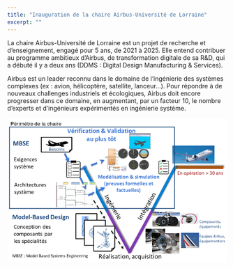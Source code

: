 ```yaml
---
title: "Inauguration de la chaire Airbus-Université de Lorraine"
excerpt: ""
---
```


La chaire Airbus-Université de Lorraine est un projet de recherche et d’enseignement, engagé pour 5 ans, de 2021 à 2025. Elle entend contribuer au programme ambitieux d’Airbus, de transformation digitale de sa R&D, qui a débuté il y a deux ans (DDMS : Digital Design Manufacturing & Services). 

Airbus est un leader reconnu dans le domaine de l’ingénierie des systèmes complexes (ex : avion, hélicoptère, satellite, lanceur…). Pour répondre à de nouveaux challenges industriels et écologiques, Airbus doit encore progresser dans ce domaine, en augmentant, par un facteur 10, le nombre d’experts et d’ingénieurs expérimentés en ingénierie système. 




![](/assets/images/projects/Airbus/apercu.png)